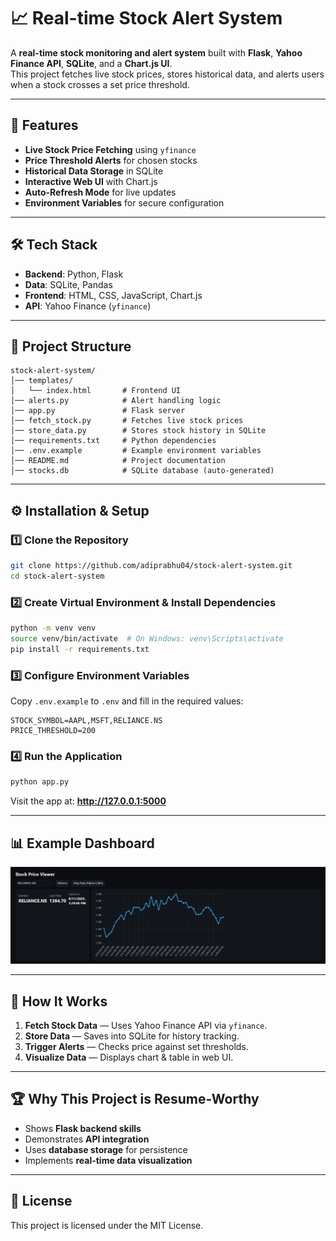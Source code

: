 # 📈 Real-time Stock Alert System

A **real-time stock monitoring and alert system** built with **Flask**, **Yahoo Finance API**, **SQLite**, and a **Chart.js UI**.  
This project fetches live stock prices, stores historical data, and alerts users when a stock crosses a set price threshold.

---

## 🚀 Features
- **Live Stock Price Fetching** using `yfinance`
- **Price Threshold Alerts** for chosen stocks
- **Historical Data Storage** in SQLite
- **Interactive Web UI** with Chart.js
- **Auto-Refresh Mode** for live updates
- **Environment Variables** for secure configuration

---

## 🛠️ Tech Stack
- **Backend**: Python, Flask
- **Data**: SQLite, Pandas
- **Frontend**: HTML, CSS, JavaScript, Chart.js
- **API**: Yahoo Finance (`yfinance`)

---

## 📂 Project Structure
```
stock-alert-system/
│── templates/
│   └── index.html       # Frontend UI
│── alerts.py            # Alert handling logic
│── app.py               # Flask server
│── fetch_stock.py       # Fetches live stock prices
│── store_data.py        # Stores stock history in SQLite
│── requirements.txt     # Python dependencies
│── .env.example         # Example environment variables
│── README.md            # Project documentation
│── stocks.db            # SQLite database (auto-generated)
```

---

## ⚙️ Installation & Setup

### 1️⃣ Clone the Repository
```bash
git clone https://github.com/adiprabhu04/stock-alert-system.git
cd stock-alert-system
```

### 2️⃣ Create Virtual Environment & Install Dependencies
```bash
python -m venv venv
source venv/bin/activate  # On Windows: venv\Scripts\activate
pip install -r requirements.txt
```

### 3️⃣ Configure Environment Variables
Copy `.env.example` to `.env` and fill in the required values:
```env
STOCK_SYMBOL=AAPL,MSFT,RELIANCE.NS
PRICE_THRESHOLD=200
```

### 4️⃣ Run the Application
```bash
python app.py
```
Visit the app at: **http://127.0.0.1:5000**

---

## 📊 Example Dashboard

![Dashboard Screenshot](static/screenshot.png)


---

## 🧠 How It Works
1. **Fetch Stock Data** — Uses Yahoo Finance API via `yfinance`.
2. **Store Data** — Saves into SQLite for history tracking.
3. **Trigger Alerts** — Checks price against set thresholds.
4. **Visualize Data** — Displays chart & table in web UI.

---

## 🏆 Why This Project is Resume-Worthy
- Shows **Flask backend skills**
- Demonstrates **API integration**
- Uses **database storage** for persistence
- Implements **real-time data visualization**

---

## 📜 License
This project is licensed under the MIT License.

